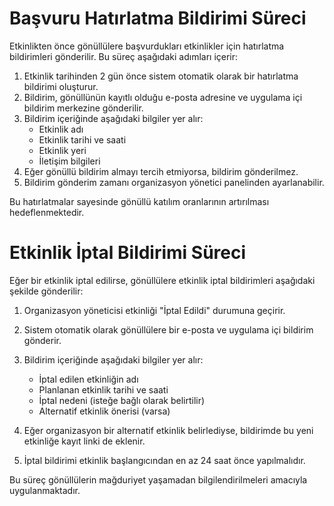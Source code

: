 # Başvuru Hatırlatma Bildirimi Süreci

Etkinlikten önce gönüllülere başvurdukları etkinlikler için hatırlatma bildirimleri gönderilir. Bu süreç aşağıdaki adımları içerir:

1. Etkinlik tarihinden 2 gün önce sistem otomatik olarak bir hatırlatma bildirimi oluşturur.
2. Bildirim, gönüllünün kayıtlı olduğu e-posta adresine ve uygulama içi bildirim merkezine gönderilir.
3. Bildirim içeriğinde aşağıdaki bilgiler yer alır:
    - Etkinlik adı
    - Etkinlik tarihi ve saati
    - Etkinlik yeri
    - İletişim bilgileri
4. Eğer gönüllü bildirim almayı tercih etmiyorsa, bildirim gönderilmez.
5. Bildirim gönderim zamanı organizasyon yönetici panelinden ayarlanabilir.

Bu hatırlatmalar sayesinde gönüllü katılım oranlarının artırılması hedeflenmektedir.

# Etkinlik İptal Bildirimi Süreci

Eğer bir etkinlik iptal edilirse, gönüllülere etkinlik iptal bildirimleri aşağıdaki şekilde gönderilir:

1. Organizasyon yöneticisi etkinliği "İptal Edildi" durumuna geçirir.
2. Sistem otomatik olarak gönüllülere bir e-posta ve uygulama içi bildirim gönderir.
3. Bildirim içeriğinde aşağıdaki bilgiler yer alır:
    - İptal edilen etkinliğin adı
    - Planlanan etkinlik tarihi ve saati
    - İptal nedeni (isteğe bağlı olarak belirtilir)
    - Alternatif etkinlik önerisi (varsa)

4. Eğer organizasyon bir alternatif etkinlik belirlediyse, bildirimde bu yeni etkinliğe kayıt linki de eklenir.
5. İptal bildirimi etkinlik başlangıcından en az 24 saat önce yapılmalıdır.

Bu süreç gönüllülerin mağduriyet yaşamadan bilgilendirilmeleri amacıyla uygulanmaktadır.
